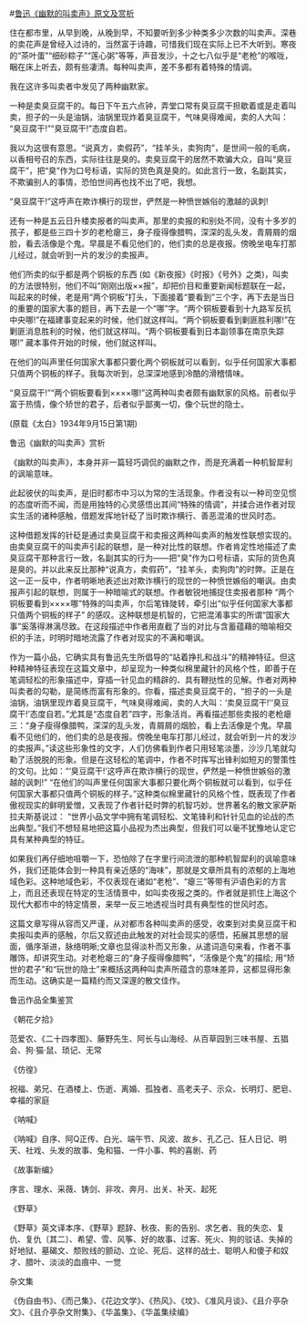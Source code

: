 #[鲁迅《幽默的叫卖声》原文及赏析](https://www.vrrw.net/wx/9205.html)

住在都市里，从早到晚，从晚到早，不知要听到多少种类多少次数的叫卖声。深巷的卖花声是曾经入过诗的，当然富于诗趣，可惜我们现在实际上已不大听到。寒夜的“茶叶蛋”“细砂粽子”“莲心粥”等等，声音发沙，十之七八似乎是“老枪”的喉咙，睏在床上听去，颇有些凄清。每种叫卖声，差不多都有着特殊的情调。

我在这许多叫卖者中发见了两种幽默家。

一种是卖臭豆腐干的。每日下午五六点钟，弄堂口常有臭豆腐干担歇着或是走着叫卖，担子的一头是油锅，油锅里现炸着臭豆腐干，气味臭得难闻，卖的人大叫： “臭豆腐干!”“臭豆腐干!”态度自若。

我以为这很有意思。“说真方，卖假药”，“挂羊头，卖狗肉”，是世间一般的毛病，以香相号召的东西，实际往往是臭的。卖臭豆腐干的居然不欺骗大众，自叫“臭豆腐干”，把“臭”作为口号标语，实际的货色真是臭的。如此言行一致，名副其实，不欺骗别人的事情，恐怕世间再也找不出了吧，我想。

“臭豆腐干!”这呼声在欺诈横行的现世，俨然是一种愤世嫉俗的激越的讽刺!



还有一种是五云日升楼卖报者的叫卖声。那里的卖报的和别处不同，没有十多岁的孩子，都是些三四十岁的老枪瘪三，身子瘦得像腊鸭，深深的乱头发，青屑屑的烟脸，看去活像是个鬼。早晨是不看见他们的，他们卖的总是夜报。傍晚坐电车打那儿经过，就会听到一片的发沙的卖报声。

他们所卖的似乎都是两个铜板的东西 (如《新夜报》《时报》《号外》之类)，叫卖的方法很特别，他们不叫“刚刚出版××报”，却把价目和重要新闻标题联在一起，叫起来的时候，老是用“两个铜板”打头，下面接着“要看到”三个字，再下去是当日的重要的国家大事的题目，再下去是一个“哪”字。“两个铜板要看到十九路军反抗中央哪!”在福建事变起来的时候，他们就这样叫。“两个铜板要看到剿匪胜利哪!”在剿匪消息胜利的时候，他们就这样叫。“两个铜板要看到日本副领事在南京失踪哪!” 藏本事件开始的时候，他们就这样叫。

在他们的叫声里任何国家大事都只要化两个铜板就可以看到，似乎任何国家大事都只值两个铜板的样子。我每次听到，总深深地感到冷酷的滑稽情味。

“臭豆腐干!”“两个铜板要看到××××哪!”这两种叫卖者颇有幽默家的风格。前者似乎富于热情，像个矫世的君子，后者似乎鄙夷一切，像个玩世的隐士。

(原载《太白》1934年9月15日第1期)

鲁迅《幽默的叫卖声》赏析

《幽默的叫卖声》，本身并非一篇轻巧调侃的幽默之作，而是充满着一种机智犀利的讽喻意味。

此起彼伏的叫卖声，是旧时都市中习以为常的生活现象。作者没有以一种司空见惯的态度听而不闻，而是用独特的心灵感悟出其间“特殊的情调”，并揉合进作者对现实生活的诸种感触，借题发挥地针砭了当时欺诈横行、善恶混淆的世风时态。

这种借题发挥的针砭是通过卖臭豆腐干和卖报这两种叫卖声的触发性联想实现的。由卖臭豆腐干的叫卖声引起的联想，是一种对比性的联想。作者肯定性地描述了卖臭豆腐干那种言行一致，名副其实的行为——把“臭”作为口号标语，实际的货色真是臭的。并以此来反比那种“说真方，卖假药”，“挂羊头，卖狗肉”的时弊。正是在这一正一反中，作者明晰地表述出对欺诈横行的现世的一种愤世嫉俗的嘲讽。由卖报声引起的联想，则属于一种暗喻式的联想。作者敏锐地捕捉住卖报者那种 “两个铜板要看到××××哪”特殊的叫卖声，尔后笔锋陡转，牵引出“似乎任何国家大事都只值两个铜板的样子” 的感叹。这种联想是机智的，它把混淆事实的所谓“国家大事”奚落得淋漓尽致。在这段描述中作者用直截了当的对比与含蓄蕴藉的暗喻相交织的手法，时明时暗地流露了作者对现实的不满和嘲讽。

作为一篇小品，它确实具有鲁迅先生所倡导的“站着挣扎和战斗”的精神特征。但这种精神特征表现在这篇文章中，却呈现为一种类似棉里藏针的风格个性，即善于在笔调轻松的形象描述中，穿插一针见血的精辟的、具有鞭挞性的见解。作者对两种叫卖者的勾勒，是简练而富有形象的。你看，描述卖臭豆腐干的，“担子的一头是油锅，油锅里现炸着臭豆腐干，气味臭得难闻，卖的人大叫：‘卖臭豆腐干!’‘臭豆腐干!’态度自若。”尤其是“态度自若”四字，形象活肖。再看描述那些卖报的老枪瘪三：“身子瘦得像腊鸭，深深的乱头发，青屑屑的烟脸，看上去活像是个鬼。早晨看不见他们的，他们卖的总是夜报。傍晚坐电车打那儿经过，就会听到一片的发沙的卖报声。”读这些形象性的文字，人们仿佛看到作者只用轻笔淡墨，沙沙几笔就勾勒了活脱脱的形象。但是在这轻松的笔调中，作者不时挥写出锋利如短刃的警策性的文句。比如：“‘臭豆腐干!’这呼声在欺诈横行的现世，俨然是一种愤世嫉俗的激越的讽刺!” “在他们的叫声里任何国家大事都只要化两个铜板就可以看到，似乎任何国家大事都只值两个铜板的样子。”这种类似棉里藏针的风格个性，既表现了作者傲视现实的鲜明爱憎，又表现了作者针砭时弊的机智巧妙。世界著名的散文家萨斯拉夫斯基说过： “世界小品文学中拥有笔调轻松、文笔锋利和针针见血的论战的杰出典型。”我们不想轻易地把这篇小品视为杰出典型，但我们可以毫不犹豫地认定它具有某种典型的特征。

如果我们再仔细地咀嚼一下，恐怕除了在字里行间流泄的那种机智犀利的讽喻意味外，我们还能体会到一种具有亲近感的“海味”，那就是文章所具有的浓郁的上海地域色彩。这种地域色彩，不仅表现在诸如“老枪”、“瘪三”等带有沪语色彩的方言上，而且还表现在特定的生活情景中，如叫卖夜报之类的。作者就是抓住上海这个现代大都市中的特定情景，来举一反三地透视当时具有典型性的世风时态。

这篇文章写得从容而又严谨，从对都市各种叫卖声的感受，收束到对卖臭豆腐干和卖报叫卖声的感触，尔后又叙述由此触发的对社会现实的感悟，拓展其思想的层面，循序渐进，脉络明晰;文章也显得淡朴而又形象，从遣词造句来看，作者不事雕饰，却讲究生动。对老枪瘪三的“身子瘦得像腊鸭”，“活像是个鬼”的描绘; 用“矫世的君子”和“玩世的隐士”来概括这两种叫卖声所蕴含的意味差异，这都显得形象而生动。这确实是一篇精约而又深邃的散文佳作。

鲁迅作品全集鉴赏

《朝花夕拾》

范爱农、《二十四孝图》、藤野先生、阿长与山海经、从百草园到三味书屋、五猖会、狗·猫·鼠、琐记、无常

《仿徨》

祝福、弟兄、在酒楼上、伤逝、离婚、孤独者、高老夫子、示众、长明灯、肥皂、幸福的家庭

《呐喊》

《呐喊》自序、阿Q正传、白光、端午节、风波、故乡、孔乙己、狂人日记、明天、社戏、头发的故事、兔和猫、一件小事、鸭的喜剧、药

《故事新编》

序言、理水、采薇、铸剑、非攻、奔月、出关、补天、起死

《野草》

《野草》英文译本序、《野草》题辞、秋夜、影的告别、求乞者、我的失恋、复仇、复仇〔其二〕、希望、雪、风筝、好的故事、过客、死火、狗的驳诘、失掉的好地狱、墓碣文、颓败线的颤动、立论、死后、这样的战士、聪明人和傻子和奴才、腊叶、淡淡的血痕中、一觉

杂文集

《伪自由书》、《而己集》、《花边文学》、《热风》、《坟》、《准风月谈》、《且介亭杂文》、《且介亭杂文附集》、《华盖集》、《华盖集续编》

